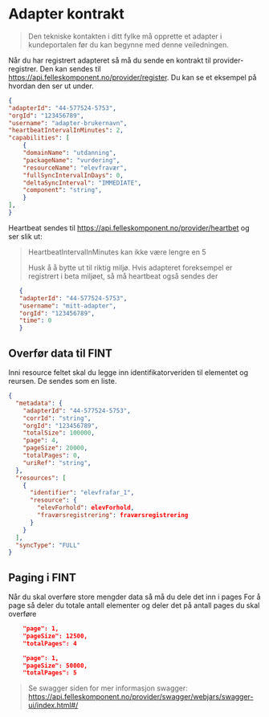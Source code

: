 # Adapter kontrakt

>Den tekniske kontakten i ditt fylke må opprette et adapter i kundeportalen før du kan begynne med denne veiledningen.

Når du har registrert adapteret så må du sende en kontrakt til provider-registrer.
Den kan sendes til https://api.felleskomponent.no/provider/register. Du kan se et eksempel på hvordan den ser ut under.

```json
{
"adapterId": "44-577524-5753",
"orgId": "123456789",
"username": "adapter-brukernavn",
"heartbeatIntervalInMinutes": 2,
"capabilities": [
    {
    "domainName": "utdanning",
    "packageName": "vurdering",
    "resourceName": "elevfravær",
    "fullSyncIntervalInDays": 0,
    "deltaSyncInterval": "IMMEDIATE",
    "component": "string",
    }
],
}
```

Heartbeat sendes til https://api.felleskomponent.no/provider/heartbet og ser slik ut:

> HeartbeatIntervalInMinutes kan ikke være lengre en 5
> 
> Husk å å bytte ut til riktig miljø. Hvis adapteret foreksempel er registrert i beta miljøet,
> så må heartbeat også sendes der

 ```json
    {
    "adapterId": "44-577524-5753",
    "username": "mitt-adapter",
    "orgId": "123456789",
    "time": 0
    }
   ```


## Overfør data til FINT
Inni resource feltet skal du legge inn identifikatorveriden til elementet og reursen.
De sendes som en liste.

```json
{
  "metadata": {
    "adapterId": "44-577524-5753",
    "corrId": "string",
    "orgId": "123456789",
    "totalSize": 100000,
    "page": 4,
    "pageSize": 20000,
    "totalPages": 0,
    "uriRef": "string",
  },
  "resources": [
    {
      "identifier": "elevfrafar_1",
      "resource": {
        "elevForhold": elevForhold,
        "fraværsregistrering": fraværsregistrering
      }
    }
  ],
  "syncType": "FULL"
}

```

## Paging i FINT

Når du skal overføre store mengder data så må du dele det inn i pages
For å page så deler du totale antall elementer og deler det på antall pages du skal overføre

```json
    "page": 1,
    "pageSize": 12500,
    "totalPages": 4
```

```json
    "page": 1,
    "pageSize": 50000,
    "totalPages": 5
```


> Se swagger siden for mer informasjon
> swagger: https://api.felleskomponent.no/provider/swagger/webjars/swagger-ui/index.html#/